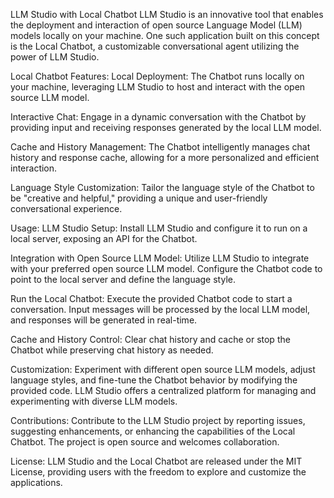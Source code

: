 LLM Studio with Local Chatbot
LLM Studio is an innovative tool that enables the deployment and interaction of open source Language Model (LLM) models locally on your machine. One such application built on this concept is the Local Chatbot, a customizable conversational agent utilizing the power of LLM Studio.

Local Chatbot Features:
Local Deployment: The Chatbot runs locally on your machine, leveraging LLM Studio to host and interact with the open source LLM model.

Interactive Chat: Engage in a dynamic conversation with the Chatbot by providing input and receiving responses generated by the local LLM model.

Cache and History Management: The Chatbot intelligently manages chat history and response cache, allowing for a more personalized and efficient interaction.

Language Style Customization: Tailor the language style of the Chatbot to be "creative and helpful," providing a unique and user-friendly conversational experience.

Usage:
LLM Studio Setup: Install LLM Studio and configure it to run on a local server, exposing an API for the Chatbot.

Integration with Open Source LLM Model: Utilize LLM Studio to integrate with your preferred open source LLM model. Configure the Chatbot code to point to the local server and define the language style.

Run the Local Chatbot: Execute the provided Chatbot code to start a conversation. Input messages will be processed by the local LLM model, and responses will be generated in real-time.

Cache and History Control: Clear chat history and cache or stop the Chatbot while preserving chat history as needed.

Customization:
Experiment with different open source LLM models, adjust language styles, and fine-tune the Chatbot behavior by modifying the provided code. LLM Studio offers a centralized platform for managing and experimenting with diverse LLM models.

Contributions:
Contribute to the LLM Studio project by reporting issues, suggesting enhancements, or enhancing the capabilities of the Local Chatbot. The project is open source and welcomes collaboration.

License:
LLM Studio and the Local Chatbot are released under the MIT License, providing users with the freedom to explore and customize the applications.
